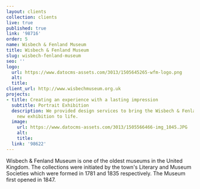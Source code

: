 ```yaml
---
layout: clients
collection: clients
live: true
published: true
link: '98716'
order: 5
name: Wisbech & Fenland Museum
title: Wisbech & Fenland Museum
slug: wisbech-fenland-museum
seo: ''
logo:
  url: https://www.datocms-assets.com/3013/1505645265-wfm-logo.png
  alt: 
  title: 
client_url: http://www.wisbechmuseum.org.uk
projects:
- title: Creating an experience with a lasting impression
  subtitle: Portrait Exhibition
  description: We provided design services to bring the Wisbech & Fenland Museum's
    new exhibition to life.
  image:
    url: https://www.datocms-assets.com/3013/1505566466-img_1045.JPG
    alt: 
    title: 
  link: '98622'
---
```


Wisbech & Fenland Museum is one of the oldest museums in the United Kingdom. The collections were initiated by the town's Literary and Museum Societies which were formed in 1781 and 1835 respectively. The Museum first opened in 1847.
